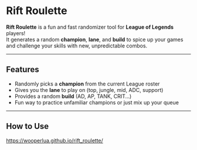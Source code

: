 # Rift Roulette

**Rift Roulette** is a fun and fast randomizer tool for **League of Legends** players!  
It generates a random **champion**, **lane**, and **build** to spice up your games and challenge your skills with new, unpredictable combos.

---

## Features

- Randomly picks a **champion** from the current League roster
- Gives you the **lane** to play on (top, jungle, mid, ADC, support)
- Provides a random **build** (AD, AP, TANK, CRIT...)
- Fun way to practice unfamiliar champions or just mix up your queue

---

## How to Use

https://wooperlua.github.io/rift_roulette/
